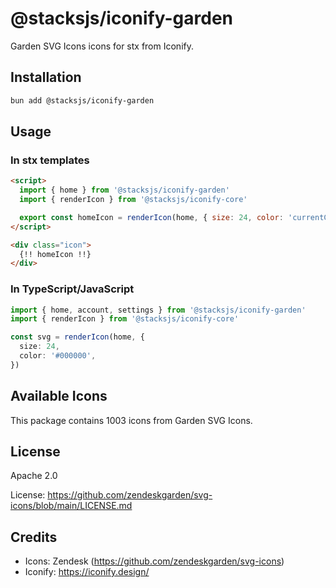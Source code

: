 # @stacksjs/iconify-garden

Garden SVG Icons icons for stx from Iconify.

## Installation

```bash
bun add @stacksjs/iconify-garden
```

## Usage

### In stx templates

```html
<script>
  import { home } from '@stacksjs/iconify-garden'
  import { renderIcon } from '@stacksjs/iconify-core'

  export const homeIcon = renderIcon(home, { size: 24, color: 'currentColor' })
</script>

<div class="icon">
  {!! homeIcon !!}
</div>
```

### In TypeScript/JavaScript

```typescript
import { home, account, settings } from '@stacksjs/iconify-garden'
import { renderIcon } from '@stacksjs/iconify-core'

const svg = renderIcon(home, {
  size: 24,
  color: '#000000',
})
```

## Available Icons

This package contains 1003 icons from Garden SVG Icons.

## License

Apache 2.0

License: https://github.com/zendeskgarden/svg-icons/blob/main/LICENSE.md

## Credits

- Icons: Zendesk (https://github.com/zendeskgarden/svg-icons)
- Iconify: https://iconify.design/
